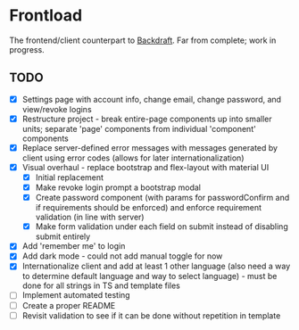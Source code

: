 # Frontload

The frontend/client counterpart to [Backdraft](https://github.com/ImranR98/Backdraft). Far from complete; work in progress.

## TODO
- [x] Settings page with account info, change email, change password, and view/revoke logins
- [x] Restructure project - break entire-page components up into smaller units; separate 'page' components from individual 'component' components
- [x] Replace server-defined error messages with messages generated by client using error codes (allows for later internationalization)
- [x] Visual overhaul - replace bootstrap and flex-layout with material UI
    - [x] Initial replacement
    - [x] Make revoke login prompt a bootstrap modal
    - [x] Create password component (with params for passwordConfirm and if requirements should be enforced) and enforce requirement validation (in line with server)
    - [x] Make form validation under each field on submit instead of disabling submit entirely
- [x] Add 'remember me' to login
- [x] Add dark mode - could not add manual toggle for now
- [x] Internationalize client and add at least 1 other language (also need a way to determine default language and way to select language) - must be done for all strings in TS and template files
- [ ] Implement automated testing
- [ ] Create a proper README
- [ ] Revisit validation to see if it can be done without repetition in template